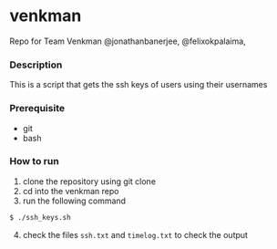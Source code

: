 # venkman
Repo for Team Venkman
@jonathanbanerjee, @felixokpalaima, 

### Description
This is a script that gets the ssh keys of users using their usernames

### Prerequisite
* git 
* bash

### How to run
1. clone the repository using git clone
2. cd into the venkman repo
3. run the following command 
```bash
$ ./ssh_keys.sh
```
4. check the files `ssh.txt` and `timelog.txt` to check the output

